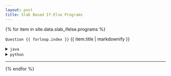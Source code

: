 ```yaml
---
layout: post
title: Slab Based If-Else Programs
---
```


{% for item in site.data.slab_ifelse.programs %}

<code>Question {{ forloop.index }}</code>
{{ item.title | markdownify }}

<div class="container content">

<!--- java section --->
<details>
    <summary><code>java</code></summary>
    <p>
        {% highlight java %}
        {% if item.code == '' %}
            //{{ site.pending }}
        {% else %}
            {{ item.code }}
        {% endif %}
        {% endhighlight %}
    </p>
</details>

<!--- python section --->
<details>
    <summary><code>python</code></summary>
    <p>
        {% highlight python %}
        {% if item.python == null %}
            #{{ site.pending }}
        {% else %}
            {{ item.python }}
        {% endif %}
        {% endhighlight %}
    </p>
</details>

</div>
<hr>

{% endfor %}

